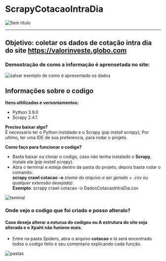 # ScrapyCotacaoIntraDia

![Sem título](https://user-images.githubusercontent.com/53584953/139541950-6ba814d5-c168-4ca2-bd79-0ef92595423c.png)

***

## Objetivo: coletar os dados de cotação intra dia do site https://valorinveste.globo.com 


### Demostração de como a informação é aprensetada no site:
![salvar exemplo de como é apresentado os dados](https://user-images.githubusercontent.com/53584953/139541959-7a9330b2-01fb-4422-8ace-235d7591916d.png)

## Informações sobre o codigo

<strong>Itens ultilizados e versoniamentos:</strong>
* Python 3.9.0
* Scrapy 2.4.1 

<strong>Preciso baixar algo?</strong><br>
É necessario ter o Python instalado e o Scrapy (*pip install scrapy*); Por ultimo, ter uma IDE de sua preferencia, para rodar o projeto.<br>

<strong>Como faço para funcionar o codigo?</strong>
* Basta baixar ou clonar o codigo, caso não tenha instalado o <strong>Scrapy</strong>, instale ele (*pip install scrapy*).
* Abra o terminal e esteja dentro da pasta do projeto, depois basta rodar o comando: <br>
 **scrapy crawl cotacao -o** *(nome do arquivo a ser gerado + .csv ou qualquer extensão desejada)*.<br>
 **Exemplo**: scrapy crawl cotacao -o DadosCotacaoIntraDia.csv
 
 ![teminal](https://user-images.githubusercontent.com/53584953/139542273-d5b9aac3-b246-4db7-9a37-afaf2c51491e.png)

 ### Onde vejo o codigo que foi criado e posso alteralo?
#### Caso deseja alterar a esturua do codigou ou A estrutura do site seja alterada e o Xpaht não funione mais.

* Entre na pasta *Spiders*, abra o arquivo **cotacao** e lá será encontrado todos o codigo feito e seu comentario explicando cada função.

![pastas](https://user-images.githubusercontent.com/53584953/139542282-1b8fee2a-f1fd-40d5-9b61-97c396531979.png)

